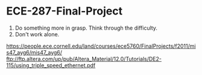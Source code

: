 # ECE-287-Final-Project

1. Do something more in grasp. Think through the difficulty.
2. Don't work alone.

https://people.ece.cornell.edu/land/courses/ece5760/FinalProjects/f2011/mis47_ayg6/mis47_ayg6/
ftp://ftp.altera.com/up/pub/Altera_Material/12.0/Tutorials/DE2-115/using_triple_speed_ethernet.pdf
